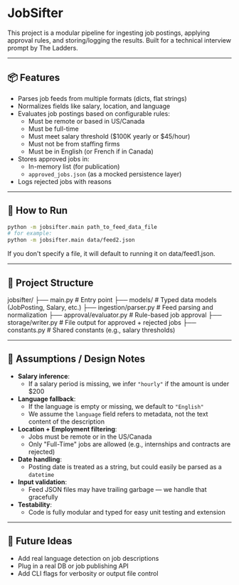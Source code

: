 # JobSifter

This project is a modular pipeline for ingesting job postings, applying approval rules, and storing/logging the results. Built for a technical interview prompt by The Ladders.

---

## 📦 Features

- Parses job feeds from multiple formats (dicts, flat strings)
- Normalizes fields like salary, location, and language
- Evaluates job postings based on configurable rules:
  - Must be remote or based in US/Canada
  - Must be full-time
  - Must meet salary threshold ($100K yearly or $45/hour)
  - Must not be from staffing firms
  - Must be in English (or French if in Canada)
- Stores approved jobs in:
  - In-memory list (for publication)
  - `approved_jobs.json` (as a mocked persistence layer)
- Logs rejected jobs with reasons

---

## 🚀 How to Run

```bash
python -m jobsifter.main path_to_feed_data_file
# for example:
python -m jobsifter.main data/feed2.json
```
If you don't specify a file, it will default to running it on data/feed1.json.

---

## 📁 Project Structure

jobsifter/
├── main.py               # Entry point
├── models/               # Typed data models (JobPosting, Salary, etc.)
├── ingestion/parser.py   # Feed parsing and normalization
├── approval/evaluator.py # Rule-based job approval
├── storage/writer.py     # File output for approved + rejected jobs
├── constants.py          # Shared constants (e.g., salary thresholds)

---

## 🧠 Assumptions / Design Notes

- **Salary inference**:
  - If a salary period is missing, we infer `"hourly"` if the amount is under $200
- **Language fallback**:
  - If the language is empty or missing, we default to `"English"`
  - We assume the `language` field refers to metadata, not the text content of the description
- **Location + Employment filtering**:
  - Jobs must be remote or in the US/Canada
  - Only "Full-Time" jobs are allowed (e.g., internships and contracts are rejected)
- **Date handling**:
  - Posting date is treated as a string, but could easily be parsed as a `datetime`
- **Input validation**:
  - Feed JSON files may have trailing garbage — we handle that gracefully
- **Testability**:
  - Code is fully modular and typed for easy unit testing and extension

---

## 🧪 Future Ideas

- Add real language detection on job descriptions
- Plug in a real DB or job publishing API
- Add CLI flags for verbosity or output file control
